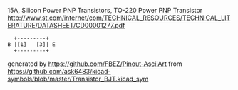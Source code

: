 15A, Silicon Power PNP Transistors, TO-220
Power PNP Transistor
http://www.st.com/internet/com/TECHNICAL_RESOURCES/TECHNICAL_LITERATURE/DATASHEET/CD00001277.pdf


	  +---------+
	B |[1]   [3]| E
	  +---------+


generated by https://github.com/FBEZ/Pinout-AsciiArt from https://github.com/ask6483/kicad-symbols/blob/master/Transistor_BJT.kicad_sym